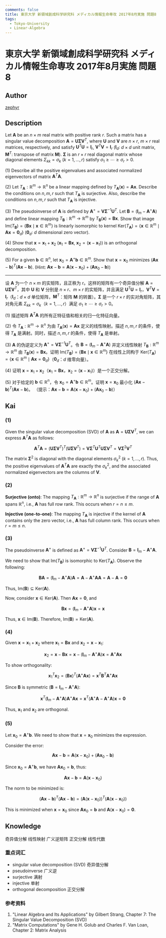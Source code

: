 ```yaml
---
comments: false
title: 東京大学 新領域創成科学研究科 メディカル情報生命専攻 2017年8月実施 問題8
tags:
  - Tokyo-University
  - Linear-Algebra
---
```


# 東京大学 新領域創成科学研究科 メディカル情報生命専攻 2017年8月実施 問題8

## **Author**
[zephyr](https://inshi-notes.zephyr-zdz.space/)

## **Description**
Let $\mathbf{A}$ be an $n \times m$ real matrix with positive rank $r$. Such a matrix has a singular value decomposition $\mathbf{A} = \mathbf{U} \mathbf{\Sigma} \mathbf{V}^T$, where $\mathbf{U}$ and $\mathbf{V}$ are $n \times r$, $m \times r$ real matrices, respectively, and satisfy $\mathbf{U}^T \mathbf{U} = \mathbf{I}_r$, $\mathbf{V}^T \mathbf{V} = \mathbf{I}_r$ ($\mathbf{I}_d$: $d \times d$ unit matrix, $\mathbf{M}^T$: transpose of matrix $\mathbf{M}$). $\mathbf{\Sigma}$ is an $r \times r$ real diagonal matrix whose diagonal elements $\Sigma_{kk} = \sigma_k$ ($k = 1, \ldots, r$) satisfy $\sigma_1 \geq \cdots \geq \sigma_r > 0$.

(1) Describe all the positive eigenvalues and associated normalized eigenvectors of matrix $\mathbf{A}^T \mathbf{A}$.

(2) Let $T_{\mathbf{A}}: \mathbb{R}^m \to \mathbb{R}^n$ be a linear mapping defined by $T_{\mathbf{A}} (\mathbf{x}) = \mathbf{A} \mathbf{x}$. Describe the conditions on $n, m, r$ such that $T_{\mathbf{A}}$ is surjective. Also, describe the conditions on $n, m, r$ such that $T_{\mathbf{A}}$ is injective.

(3) The pseudoinverse of $\mathbf{A}$ is defined by $\mathbf{A}^+ = \mathbf{V} \mathbf{\Sigma}^{-1} \mathbf{U}^T$. Let $\mathbf{B} = (\mathbf{I}_m - \mathbf{A}^+ \mathbf{A})$ and define linear mapping $T_{\mathbf{B}}: \mathbb{R}^m \to \mathbb{R}^m$ by $T_{\mathbf{B}} (\mathbf{x}) = \mathbf{B} \mathbf{x}$. Show that image $\mathrm{Im}(T_{\mathbf{B}}) = \{\mathbf{B} \mathbf{x} \mid \mathbf{x} \in \mathbb{R}^m\}$ is linearly isomorphic to kernel $\mathrm{Ker}(T_{\mathbf{A}}) = \{\mathbf{x} \in \mathbb{R}^m \mid \mathbf{A} \mathbf{x} = \mathbf{0}_d\}$ ($\mathbf{0}_d$: $d$ dimensional zero vector).

(4) Show that $\mathbf{x} = \mathbf{x}_1 + \mathbf{x}_2$ ($\mathbf{x}_1 = \mathbf{B} \mathbf{x}$, $\mathbf{x}_2 = (\mathbf{x} - \mathbf{x}_1)$) is an orthogonal decomposition.

(5) For a given $\mathbf{b} \in \mathbb{R}^n$, let $\mathbf{x}_0 = \mathbf{A}^+ \mathbf{b} \in \mathbb{R}^m$. Show that $\mathbf{x} = \mathbf{x}_0$ minimizes $(\mathbf{A} \mathbf{x} - \mathbf{b})^T (\mathbf{A} \mathbf{x} - \mathbf{b})$.
   (Hint: $\mathbf{A} \mathbf{x} - \mathbf{b} = \mathbf{A} (\mathbf{x} - \mathbf{x}_0) + (\mathbf{A} \mathbf{x}_0 - \mathbf{b})$)

---

设 $\mathbf{A}$ 为一个 $n \times m$ 的实矩阵，且正秩为 $r$。这样的矩阵有一个奇异值分解 $\mathbf{A} = \mathbf{U} \mathbf{\Sigma} \mathbf{V}^T$，其中 $\mathbf{U}$ 和 $\mathbf{V}$ 分别是 $n \times r$、$m \times r$ 的实矩阵，并且满足 $\mathbf{U}^T \mathbf{U} = \mathbf{I}_r$，$\mathbf{V}^T \mathbf{V} = \mathbf{I}_r$（$\mathbf{I}_d$：$d \times d$ 单位矩阵，$\mathbf{M}^T$：矩阵 $\mathbf{M}$ 的转置）。$\mathbf{\Sigma}$ 是一个 $r \times r$ 的实对角矩阵，其对角元素 $\Sigma_{kk} = \sigma_k$（$k = 1, \ldots, r$）满足 $\sigma_1 \geq \cdots \geq \sigma_r > 0$。

(1) 描述矩阵 $\mathbf{A}^T \mathbf{A}$ 的所有正特征值和相关的归一化特征向量。

(2) 令 $T_{\mathbf{A}}: \mathbb{R}^m \to \mathbb{R}^n$ 为由 $T_{\mathbf{A}} (\mathbf{x}) = \mathbf{A} \mathbf{x}$ 定义的线性映射。描述 $n, m, r$ 的条件，使得 $T_{\mathbf{A}}$ 是满射。同时，描述 $n, m, r$ 的条件，使得 $T_{\mathbf{A}}$ 是单射。

(3) $\mathbf{A}$ 的伪逆定义为 $\mathbf{A}^+ = \mathbf{V} \mathbf{\Sigma}^{-1} \mathbf{U}^T$。令 $\mathbf{B} = (\mathbf{I}_m - \mathbf{A}^+ \mathbf{A})$ 并定义线性映射 $T_{\mathbf{B}}: \mathbb{R}^m \to \mathbb{R}^m$ 由 $T_{\mathbf{B}} (\mathbf{x}) = \mathbf{B} \mathbf{x}$。证明 $\mathrm{Im}(T_{\mathbf{B}}) = \{\mathbf{B} \mathbf{x} \mid \mathbf{x} \in \mathbb{R}^m\}$ 在线性上同构于 $\mathrm{Ker}(T_{\mathbf{A}}) = \{\mathbf{x} \in \mathbb{R}^m \mid \mathbf{A} \mathbf{x} = \mathbf{0}_d\}$（$\mathbf{0}_d$：$d$ 维零向量）。

(4) 证明 $\mathbf{x} = \mathbf{x}_1 + \mathbf{x}_2$（$\mathbf{x}_1 = \mathbf{B} \mathbf{x}$，$\mathbf{x}_2 = (\mathbf{x} - \mathbf{x}_1)$）是一个正交分解。

(5) 对于给定的 $\mathbf{b} \in \mathbb{R}^n$，令 $\mathbf{x}_0 = \mathbf{A}^+ \mathbf{b} \in \mathbb{R}^m$。证明 $\mathbf{x} = \mathbf{x}_0$ 最小化 $(\mathbf{A} \mathbf{x} - \mathbf{b})^T (\mathbf{A} \mathbf{x} - \mathbf{b})$。
   （提示：$\mathbf{A} \mathbf{x} - \mathbf{b} = \mathbf{A} (\mathbf{x} - \mathbf{x}_0) + (\mathbf{A} \mathbf{x}_0 - \mathbf{b})$）

## **Kai**
### (1)

Given the singular value decomposition (SVD) of $\mathbf{A}$ as $\mathbf{A} = \mathbf{U} \mathbf{\Sigma} \mathbf{V}^T$, we can express $\mathbf{A}^T \mathbf{A}$ as follows:

$$
\mathbf{A}^T \mathbf{A} = (\mathbf{U} \mathbf{\Sigma} \mathbf{V}^T)^T (\mathbf{U} \mathbf{\Sigma} \mathbf{V}^T) = \mathbf{V} \mathbf{\Sigma}^T \mathbf{U}^T \mathbf{U} \mathbf{\Sigma} \mathbf{V}^T = \mathbf{V} \mathbf{\Sigma}^2 \mathbf{V}^T
$$

The matrix $\mathbf{\Sigma}^2$ is diagonal with the diagonal elements $\sigma_k^2$ ($k = 1, \ldots, r$). Thus, the positive eigenvalues of $\mathbf{A}^T \mathbf{A}$ are exactly the $\sigma_k^2$, and the associated normalized eigenvectors are the columns of $\mathbf{V}$.

### (2)

**Surjective (onto)**:
The mapping $T_{\mathbf{A}}: \mathbb{R}^m \to \mathbb{R}^n$ is surjective if the range of $\mathbf{A}$ spans $\mathbb{R}^n$, i.e., $\mathbf{A}$ has full row rank. This occurs when $r = n \leq m$.

**Injective (one-to-one)**:
The mapping $T_{\mathbf{A}}$ is injective if the kernel of $\mathbf{A}$ contains only the zero vector, i.e., $\mathbf{A}$ has full column rank. This occurs when $r = m \leq n$.

### (3)

The pseudoinverse $\mathbf{A}^+$ is defined as $\mathbf{A}^+ = \mathbf{V} \mathbf{\Sigma}^{-1} \mathbf{U}^T$. Consider $\mathbf{B} = \mathbf{I}_m - \mathbf{A}^+ \mathbf{A}$.

We need to show that $\mathrm{Im}(T_{\mathbf{B}})$ is isomorphic to $\mathrm{Ker}(T_{\mathbf{A}})$. Observe the following:

$$
\mathbf{B} \mathbf{A} = (\mathbf{I}_m - \mathbf{A}^+ \mathbf{A}) \mathbf{A} = \mathbf{A} - \mathbf{A}^+ \mathbf{A} \mathbf{A} = \mathbf{A} - \mathbf{A} = \mathbf{0}
$$

Thus, $\mathrm{Im}(\mathbf{B}) \subseteq \mathrm{Ker}(\mathbf{A})$.

Now, consider $\mathbf{x} \in \mathrm{Ker}(\mathbf{A})$. Then $\mathbf{A} \mathbf{x} = \mathbf{0}$, and

$$
\mathbf{B} \mathbf{x} = (\mathbf{I}_m - \mathbf{A}^+ \mathbf{A}) \mathbf{x} = \mathbf{x}
$$

Thus, $\mathbf{x} \in \mathrm{Im}(\mathbf{B})$. Therefore, $\mathrm{Im}(\mathbf{B}) = \mathrm{Ker}(\mathbf{A})$.

### (4)

Given $\mathbf{x} = \mathbf{x}_1 + \mathbf{x}_2$ where $\mathbf{x}_1 = \mathbf{B} \mathbf{x}$ and $\mathbf{x}_2 = \mathbf{x} - \mathbf{x}_1$:

$$
\mathbf{x}_2 = \mathbf{x} - \mathbf{B} \mathbf{x} = \mathbf{x} - (\mathbf{I}_m - \mathbf{A}^+ \mathbf{A}) \mathbf{x} = \mathbf{A}^+ \mathbf{A} \mathbf{x}
$$

To show orthogonality:

$$
\mathbf{x}_1^T \mathbf{x}_2 = (\mathbf{B} \mathbf{x})^T (\mathbf{A}^+ \mathbf{A} \mathbf{x}) = \mathbf{x}^T \mathbf{B}^T \mathbf{A}^+ \mathbf{A} \mathbf{x}
$$

Since $\mathbf{B}$ is symmetric ($\mathbf{B} = \mathbf{I}_m - \mathbf{A}^+ \mathbf{A}$):

$$
\mathbf{x}^T (\mathbf{I}_m - \mathbf{A}^+ \mathbf{A}) \mathbf{A}^+ \mathbf{A} \mathbf{x} = \mathbf{x}^T (\mathbf{A}^+ \mathbf{A} - \mathbf{A}^+ \mathbf{A}) \mathbf{x} = \mathbf{0}
$$

Thus, $\mathbf{x}_1$ and $\mathbf{x}_2$ are orthogonal.

### (5)

Let $\mathbf{x}_0 = \mathbf{A}^+ \mathbf{b}$. We need to show that $\mathbf{x} = \mathbf{x}_0$ minimizes the expression.

Consider the error:

$$
\mathbf{A} \mathbf{x} - \mathbf{b} = \mathbf{A} (\mathbf{x} - \mathbf{x}_0) + (\mathbf{A} \mathbf{x}_0 - \mathbf{b})
$$

Since $\mathbf{x}_0 = \mathbf{A}^+ \mathbf{b}$, we have $\mathbf{A} \mathbf{x}_0 = \mathbf{b}$, thus:

$$
\mathbf{A} \mathbf{x} - \mathbf{b} = \mathbf{A} (\mathbf{x} - \mathbf{x}_0)
$$

The norm to be minimized is:

$$
(\mathbf{A} \mathbf{x} - \mathbf{b})^T (\mathbf{A} \mathbf{x} - \mathbf{b}) = (\mathbf{A} (\mathbf{x} - \mathbf{x}_0))^T (\mathbf{A} (\mathbf{x} - \mathbf{x}_0))
$$

This is minimized when $\mathbf{x} = \mathbf{x}_0$ since $\mathbf{A} \mathbf{x}_0 = \mathbf{b}$ and $\mathbf{A} (\mathbf{x} - \mathbf{x}_0) = \mathbf{0}$.

## **Knowledge**

奇异值分解 线性映射 广义逆矩阵 正交分解 线性代数 

### 重点词汇

- singular value decomposition (SVD) 奇异值分解
- pseudoinverse 广义逆
- surjective 满射
- injective 单射
- orthogonal decomposition 正交分解

### 参考资料

1. "Linear Algebra and Its Applications" by Gilbert Strang, Chapter 7: The Singular Value Decomposition (SVD)
2. "Matrix Computations" by Gene H. Golub and Charles F. Van Loan, Chapter 2: Matrix Analysis
